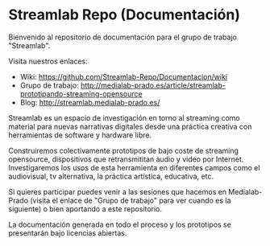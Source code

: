 # Streamlab Repo (Documentación)
Bienvenido al repositorio de documentación para el grupo de trabajo "Streamlab".

Visita nuestros enlaces:
* Wiki: https://github.com/Streamlab-Repo/Documentacion/wiki
* Grupo de trabajo: http://medialab-prado.es/article/streamlab-prototipando-streaming-opensource
* Blog: http://streamlab.medialab-prado.es/

Streamlab es un espacio de investigación en torno al streaming como material para nuevas narrativas digitales desde una práctica creativa con herramientas de software y hardware libre.

Construiremos colectivamente prototipos de bajo coste de streaming opensource, dispositivos que retransmititan audio y video por Internet. Investigaremos los usos de esta herramienta en diferentes campos como el audiovisual, tv alternativa, la práctica artística, educativa, etc.

Si quieres participar puedes venir a las sesiones que hacemos en Medialab-Prado (visita el enlace de "Grupo de trabajo" para ver cuando es la siguiente) o bien aportando a este repositorio.

La documentación generada en todo el proceso y los prototipos se presentarán bajo licencias abiertas.
